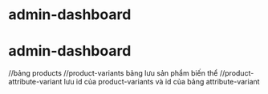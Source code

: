 # admin-dashboard
# admin-dashboard

//bảng products
//product-variants bảng lưu sản phẩm biến thể
//product-attribute-variant lưu id của product-variants và id của bảng attribute-variant 
